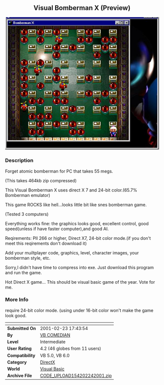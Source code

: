 ﻿<div align="center">

## Visual Bomberman X \(Preview\)

<img src="PIC2001224048175309.jpg">
</div>

### Description

Forget atomic bomberman for PC that takes 55 megs.

(This takes 464kb zip compressed)

This Visual Bomberman X uses direct X 7 and 24-bit color.(65.7% Bomberman emulator)

This game ROCKS like hell...looks little bit like snes bomberman game.

(Tested 3 computers)

Everything works fine: the graphics looks good, excellent control, good speed(unless if have faster computer),and good AI.

Reqirements: PII 266 or higher, Direct X7, 24-bit color mode.(if you don't meet this reqirements don't download it)

Add your muiltplayer code, graphics, level, character images, your bomberman style, etc.

Sorry,I didn't have time to compress into exe. Just download this program and run the game.

Hot Direct X game... This should be visual basic game of the year. Vote for me.
 
### More Info
 
require 24-bit color mode. (using under 16-bit color won't make the game look good.


<span>             |<span>
---                |---
**Submitted On**   |2001-02-23 17:43:54
**By**             |[VB COMEDIAN](https://github.com/Planet-Source-Code/PSCIndex/blob/master/ByAuthor/vb-comedian.md)
**Level**          |Intermediate
**User Rating**    |4.2 (46 globes from 11 users)
**Compatibility**  |VB 5\.0, VB 6\.0
**Category**       |[DirectX](https://github.com/Planet-Source-Code/PSCIndex/blob/master/ByCategory/directx__1-44.md)
**World**          |[Visual Basic](https://github.com/Planet-Source-Code/PSCIndex/blob/master/ByWorld/visual-basic.md)
**Archive File**   |[CODE\_UPLOAD154202242001\.zip](https://github.com/Planet-Source-Code/vb-comedian-visual-bomberman-x-preview__1-21283/archive/master.zip)








